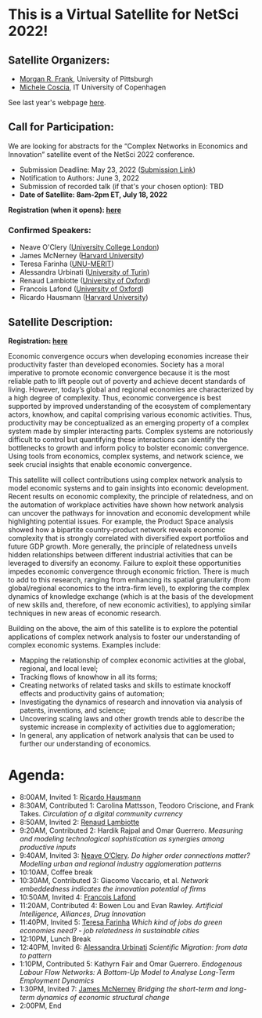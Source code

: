 # This is a Virtual Satellite for NetSci 2022! 
## Satellite Organizers:
- [Morgan R. Frank](https://www.pitt.edu/~mrfrank), University of Pittsburgh
- [Michele Coscia](https://www.michelecoscia.com/), IT University of Copenhagen

See last year's webpage [here](https://mrfrank8176.github.io/Complex-Networks-in-Economics-and-Innovation/2021/).

## Call for Participation:
We are looking for abstracts for the “Complex Networks in Economics and Innovation” satellite event of the NetSci 2022 conference.
- Submission Deadline: May 23, 2022 ([Submission Link](https://easychair.org/conferences/?conf=cnei22))
- Notification to Authors: June 3, 2022
- Submission of recorded talk (if that's your chosen option): TBD
- **Date of Satellite: 8am-2pm ET, July 18, 2022**

**Registration (when it opens): [here](https://netsci2022.net/)**

### Confirmed Speakers:
- Neave O'Clery ([University College London](https://www.ucl.ac.uk/bartlett/casa/people/dr-neave-oclery))
- James McNerney ([Harvard University](https://growthlab.cid.harvard.edu/people/james-mcnerney))
- Teresa Farinha ([UNU-MERIT](https://www.merit.unu.edu/about-us/profile/?staff_id=4023))
- Alessandra Urbinati ([University of Turin](https://scholar.google.com/citations?user=O-QKt_wAAAAJ&hl=en&oi=ao))
- Renaud Lambiotte ([University of Oxford](https://www.maths.ox.ac.uk/people/renaud.lambiotte))
- Francois Lafond ([University of Oxford](https://www.inet.ox.ac.uk/people/francois-lafond/))
- Ricardo Hausmann ([Harvard University](hks.harvard.edu/faculty/ricardo-hausmann))

## Satellite Description:
**Registration: [here](https://netsci2022.net/)**

Economic convergence occurs when developing economies increase their productivity faster than developed economies. Society has a moral imperative to promote economic convergence because it is the most reliable path to lift people out of poverty and achieve decent standards of living. However, today’s global and regional economies are characterized by a high degree of complexity. Thus, economic convergence is best supported by improved understanding of the ecosystem of complementary actors, knowhow, and capital comprising various economic activities. Thus, productivity may be conceptualized as an emerging property of a complex system made by simpler interacting parts. Complex systems are notoriously difficult to control but quantifying these interactions can identify the bottlenecks to growth and inform policy to bolster economic convergence. Using tools from economics, complex systems, and network science, we seek crucial insights that enable economic convergence.

This satellite will collect contributions using complex network analysis to model economic systems and to gain insights into economic development. Recent results on economic complexity, the principle of relatedness, and on the automation of workplace activities have shown how network analysis can uncover the pathways for innovation and economic development while highlighting potential issues. For example, the Product Space analysis showed how a bipartite country-product network reveals economic complexity that is strongly correlated with diversified export portfolios and future GDP growth. More generally, the principle of relatedness unveils hidden relationships between different industrial activities that can be leveraged to diversify an economy. Failure to exploit these opportunities impedes economic convergence through economic friction. There is much to add to this research, ranging from enhancing its spatial granularity (from global/regional economics to the intra-firm level), to exploring the complex dynamics of knowledge exchange (which is at the basis of the development of new skills and, therefore, of new economic activities), to applying similar techniques in new areas of economic research.

Building on the above, the aim of this satellite is to explore the potential applications of complex network analysis to foster our understanding of complex economic systems. Examples include:
- Mapping the relationship of complex economic activities at the global, regional, and local level;
- Tracking flows of knowhow in all its forms; 
- Creating networks of related tasks and skills to estimate knockoff effects and productivity gains of automation;
- Investigating the dynamics of research and innovation via analysis of patents, inventions, and science;
- Uncovering scaling laws and other growth trends able to describe the systemic increase in complexity of activities due to agglomeration;
- In general, any application of network analysis that can be used to further our understanding of economics.

# Agenda:
-	8:00AM, Invited 1: [Ricardo Hausmann](https://www.hks.harvard.edu/faculty/ricardo-hausmann)
-	8:30AM, Contributed 1: Carolina Mattsson, Teodoro Criscione, and Frank Takes. *Circulation of a digital community currency*
-	8:50AM, Invited 2: [Renaud Lambiotte](http://www.lambiotte.be/)
-	9:20AM, Contributed 2: Hardik Rajpal and Omar Guerrero. *Measuring and modeling technological sophistication as synergies among productive inputs*
-	9:40AM, Invited 3: [Neave O’Clery](http://neaveoclery.com/). *Do higher order connections matter? Modelling urban and regional industry agglomeration patterns*
-	10:10AM, Coffee break
-	10:30AM, Contributed 3: Giacomo Vaccario, et al. *Network embeddedness indicates the innovation potential of firms*
-	10:50AM, Invited 4: [Francois Lafond](https://francoislafond.info/)
-	11:20AM, Contributed 4: Bowen Lou and Evan Rawley. *Artificial Intelligence, Alliances, Drug Innovation*
-	11:40PM, Invited 5: [Teresa Farinha](https://tfarinha.wixsite.com/tfarinha) *Which kind of jobs do green economies need? - job relatedness in sustainable cities*
-	12:10PM, Lunch Break
-	12:40PM, Invited 6: [Alessandra Urbinati](https://twitter.com/urbinatiale?lang=en) *Scientific Migration: from data to pattern*
-	1:10PM, Contributed 5: Kathyrn Fair and Omar Guerrero. *Endogenous Labour Flow Networks: A Bottom-Up Model to Analyse Long-Term Employment Dynamics*
-	1:30PM, Invited 7: [James McNerney](https://growthlab.cid.harvard.edu/people/james-mcnerney) *Bridging the short-term and long-term dynamics of economic structural change*
-	2:00PM, End
